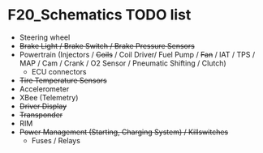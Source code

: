# F20_Schematics TODO list

- Steering wheel
- ~~Brake Light / Brake Switch / Brake Pressure Sensors~~
- Powertrain (Injectors / ~~Coils~~ / Coil Driver/ Fuel Pump / ~~Fan~~ / IAT / TPS / MAP / Cam / Crank / O2 Sensor / Pneumatic Shifting / Clutch) 
    - ECU connectors
- ~~Tire Temperature Sensors~~
- Accelerometer
- XBee (Telemetry)
- ~~Driver Display~~
- ~~Transponder~~
- RIM
- ~~Power Management (Starting, Charging System) / Killswitches~~
    - Fuses / Relays
